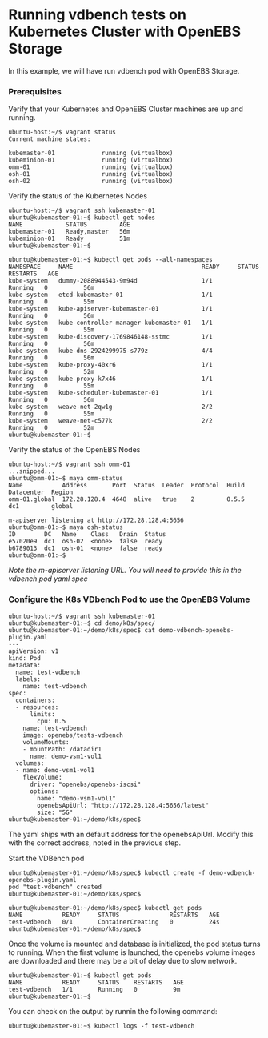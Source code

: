 # Running vdbench tests on Kubernetes Cluster with OpenEBS Storage

In this example, we will have run vdbench pod with OpenEBS Storage. 

### Prerequisites

Verify that your Kubernetes and OpenEBS Cluster machines are up and running.

```
ubuntu-host:~/$ vagrant status
Current machine states:

kubemaster-01             running (virtualbox)
kubeminion-01             running (virtualbox)
omm-01                    running (virtualbox)
osh-01                    running (virtualbox)
osh-02                    running (virtualbox)
```

Verify the status of the Kubernetes Nodes
```
ubuntu-host:~/$ vagrant ssh kubemaster-01
ubuntu@kubemaster-01:~$ kubectl get nodes
NAME            STATUS         AGE
kubemaster-01   Ready,master   56m
kubeminion-01   Ready          51m
ubuntu@kubemaster-01:~$ 

ubuntu@kubemaster-01:~$ kubectl get pods --all-namespaces
NAMESPACE     NAME                                    READY     STATUS    RESTARTS   AGE
kube-system   dummy-2088944543-9m94d                  1/1       Running   0          56m
kube-system   etcd-kubemaster-01                      1/1       Running   0          55m
kube-system   kube-apiserver-kubemaster-01            1/1       Running   0          56m
kube-system   kube-controller-manager-kubemaster-01   1/1       Running   0          55m
kube-system   kube-discovery-1769846148-sstmc         1/1       Running   0          56m
kube-system   kube-dns-2924299975-s779z               4/4       Running   0          56m
kube-system   kube-proxy-40xr6                        1/1       Running   0          52m
kube-system   kube-proxy-k7x46                        1/1       Running   0          55m
kube-system   kube-scheduler-kubemaster-01            1/1       Running   0          56m
kube-system   weave-net-2qw1g                         2/2       Running   0          55m
kube-system   weave-net-c577k                         2/2       Running   0          52m
ubuntu@kubemaster-01:~$ 

```

Verify the status of the OpenEBS Nodes
```
ubuntu-host:~/$ vagrant ssh omm-01
...snipped...
ubuntu@omm-01:~$ maya omm-status
Name           Address       Port  Status  Leader  Protocol  Build  Datacenter  Region
omm-01.global  172.28.128.4  4648  alive   true    2         0.5.5  dc1         global

m-apiserver listening at http://172.28.128.4:5656
ubuntu@omm-01:~$ maya osh-status
ID        DC   Name    Class   Drain  Status
e57020e9  dc1  osh-02  <none>  false  ready
b6789013  dc1  osh-01  <none>  false  ready
ubuntu@omm-01:~$ 
```
*Note the m-apiserver listening URL. You will need to provide this in the vdbench pod yaml spec*

### Configure the K8s VDbench Pod to use the OpenEBS Volume

```
ubuntu-host:~/$ vagrant ssh kubemaster-01
ubuntu@kubemaster-01:~$ cd demo/k8s/spec/
ubuntu@kubemaster-01:~/demo/k8s/spec$ cat demo-vdbench-openebs-plugin.yaml 
---
apiVersion: v1
kind: Pod
metadata:
  name: test-vdbench
  labels:
    name: test-vdbench
spec:
  containers:
  - resources:
      limits:
        cpu: 0.5
    name: test-vdbench
    image: openebs/tests-vdbench
    volumeMounts:
    - mountPath: /datadir1
      name: demo-vsm1-vol1
  volumes:
  - name: demo-vsm1-vol1
    flexVolume:
      driver: "openebs/openebs-iscsi"
      options:
        name: "demo-vsm1-vol1"
        openebsApiUrl: "http://172.28.128.4:5656/latest"
        size: "5G"
ubuntu@kubemaster-01:~/demo/k8s/spec$ 
```
The yaml ships with an default address for the openebsApiUrl. Modify this with the correct address, noted in the previous step. 


Start the VDBench pod
```
ubuntu@kubemaster-01:~/demo/k8s/spec$ kubectl create -f demo-vdbench-openebs-plugin.yaml
pod "test-vdbench" created
ubuntu@kubemaster-01:~/demo/k8s/spec$ 
```

```
ubuntu@kubemaster-01:~/demo/k8s/spec$ kubectl get pods
NAME           READY     STATUS              RESTARTS   AGE
test-vdbench   0/1       ContainerCreating   0          24s
ubuntu@kubemaster-01:~/demo/k8s/spec$ 
```

Once the volume is mounted and database is initialized, the pod status turns to running. When the first volume is launched, the openebs volume images are downloaded and there may be a bit of delay due to slow network. 

```
ubuntu@kubemaster-01:~$ kubectl get pods
NAME           READY     STATUS    RESTARTS   AGE
test-vdbench   1/1       Running   0          9m
ubuntu@kubemaster-01:~$ 
```

You can check on the output by runnin the following command:
```
ubuntu@kubemaster-01:~$ kubectl logs -f test-vdbench
```

